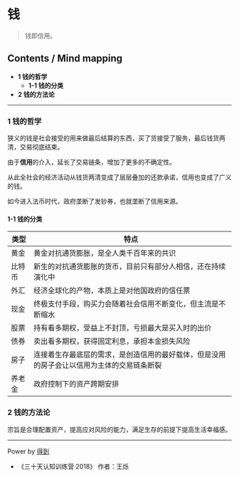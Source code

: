 # 钱
> 钱即信用。

## Contents / Mind mapping
- **1 钱的哲学**
  - **1-1 钱的分类**
- **2 钱的方法论**

---

### 1 钱的哲学

狭义的钱是社会接受的用来做最后结算的东西，买了货接受了服务，最后钱货两清，交易彻底结束。

由于**信用**的介入，延长了交易链条，增加了更多的不确定性。

从此全社会的经济活动从钱货两清变成了层层叠加的还款承诺，信用也变成了广义的钱。

如今进入法币时代，政府垄断了发钞券，也就垄断了信用来源。

#### 1-1 钱的分类

|类型|特点|
| -- | -- |
|黄金|黄金对抗通货膨胀，是全人类千百年来的共识|
|比特币|新生的对抗通货膨胀的货币，目前只有部分人相信，还在持续演化中|
|外汇|经济全球化的产物，本质上是对他国政府的信任票|
|现金|终极支付手段，购买力会随着社会信用不断变化，但主流是不断缩水|
|股票|持有看多期权，受益上不封顶，亏损最大是买入时的出价|
|债券|卖出看多期权，获得固定利息，承担本金损失风险|
|房子|连接着生存最底层的需求，是创造信用的最好载体，但是没用的房子会让以信用为主体的交易链条断裂|
|养老金|政府控制下的资产跨期安排|



### 2 钱的方法论

宗旨是合理配置资产，提高应对风险的能力，满足生存的前提下提高生活幸福感。



---
Power by [得到](https://igetget.com)
- 《三十天认知训练营·2018》 作者：王烁
